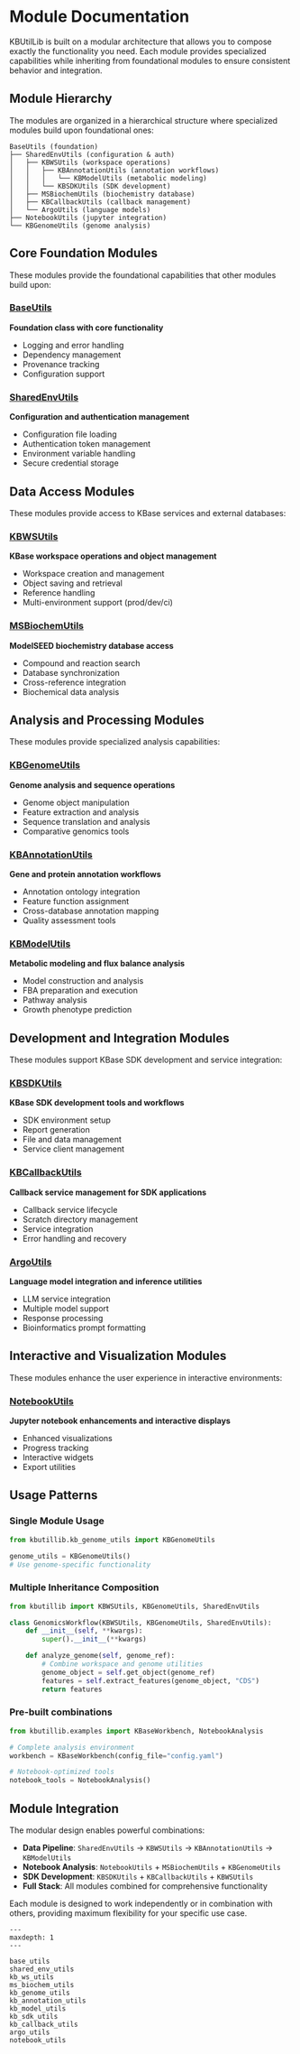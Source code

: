 # Module Documentation

KBUtilLib is built on a modular architecture that allows you to compose exactly the functionality you need. Each module provides specialized capabilities while inheriting from foundational modules to ensure consistent behavior and integration.

## Module Hierarchy

The modules are organized in a hierarchical structure where specialized modules build upon foundational ones:

```
BaseUtils (foundation)
├── SharedEnvUtils (configuration & auth)
│   ├── KBWSUtils (workspace operations)
│   │   ├── KBAnnotationUtils (annotation workflows)
│   │   │   └── KBModelUtils (metabolic modeling)
│   │   └── KBSDKUtils (SDK development)
│   ├── MSBiochemUtils (biochemistry database)
│   ├── KBCallbackUtils (callback management)
│   └── ArgoUtils (language models)
├── NotebookUtils (jupyter integration)
└── KBGenomeUtils (genome analysis)
```

## Core Foundation Modules

These modules provide the foundational capabilities that other modules build upon:

### [BaseUtils](base_utils.md)

**Foundation class with core functionality**

- Logging and error handling
- Dependency management
- Provenance tracking
- Configuration support

### [SharedEnvUtils](shared_env_utils.md)

**Configuration and authentication management**

- Configuration file loading
- Authentication token management
- Environment variable handling
- Secure credential storage

## Data Access Modules

These modules provide access to KBase services and external databases:

### [KBWSUtils](kb_ws_utils.md)

**KBase workspace operations and object management**

- Workspace creation and management
- Object saving and retrieval
- Reference handling
- Multi-environment support (prod/dev/ci)

### [MSBiochemUtils](ms_biochem_utils.md)

**ModelSEED biochemistry database access**

- Compound and reaction search
- Database synchronization
- Cross-reference integration
- Biochemical data analysis

## Analysis and Processing Modules

These modules provide specialized analysis capabilities:

### [KBGenomeUtils](kb_genome_utils.md)

**Genome analysis and sequence operations**

- Genome object manipulation
- Feature extraction and analysis
- Sequence translation and analysis
- Comparative genomics tools

### [KBAnnotationUtils](kb_annotation_utils.md)

**Gene and protein annotation workflows**

- Annotation ontology integration
- Feature function assignment
- Cross-database annotation mapping
- Quality assessment tools

### [KBModelUtils](kb_model_utils.md)

**Metabolic modeling and flux balance analysis**

- Model construction and analysis
- FBA preparation and execution
- Pathway analysis
- Growth phenotype prediction

## Development and Integration Modules

These modules support KBase SDK development and service integration:

### [KBSDKUtils](kb_sdk_utils.md)

**KBase SDK development tools and workflows**

- SDK environment setup
- Report generation
- File and data management
- Service client management

### [KBCallbackUtils](kb_callback_utils.md)

**Callback service management for SDK applications**

- Callback service lifecycle
- Scratch directory management
- Service integration
- Error handling and recovery

### [ArgoUtils](argo_utils.md)

**Language model integration and inference utilities**

- LLM service integration
- Multiple model support
- Response processing
- Bioinformatics prompt formatting

## Interactive and Visualization Modules

These modules enhance the user experience in interactive environments:

### [NotebookUtils](notebook_utils.md)

**Jupyter notebook enhancements and interactive displays**

- Enhanced visualizations
- Progress tracking
- Interactive widgets
- Export utilities

## Usage Patterns

### Single Module Usage

```python
from kbutillib.kb_genome_utils import KBGenomeUtils

genome_utils = KBGenomeUtils()
# Use genome-specific functionality
```

### Multiple Inheritance Composition

```python
from kbutillib import KBWSUtils, KBGenomeUtils, SharedEnvUtils

class GenomicsWorkflow(KBWSUtils, KBGenomeUtils, SharedEnvUtils):
    def __init__(self, **kwargs):
        super().__init__(**kwargs)

    def analyze_genome(self, genome_ref):
        # Combine workspace and genome utilities
        genome_object = self.get_object(genome_ref)
        features = self.extract_features(genome_object, "CDS")
        return features
```

### Pre-built combinations

```python
from kbutillib.examples import KBaseWorkbench, NotebookAnalysis

# Complete analysis environment
workbench = KBaseWorkbench(config_file="config.yaml")

# Notebook-optimized tools
notebook_tools = NotebookAnalysis()
```

## Module Integration

The modular design enables powerful combinations:

- **Data Pipeline**: `SharedEnvUtils` → `KBWSUtils` → `KBAnnotationUtils` → `KBModelUtils`
- **Notebook Analysis**: `NotebookUtils` + `MSBiochemUtils` + `KBGenomeUtils`
- **SDK Development**: `KBSDKUtils` + `KBCallbackUtils` + `KBWSUtils`
- **Full Stack**: All modules combined for comprehensive functionality

Each module is designed to work independently or in combination with others, providing maximum flexibility for your specific use case.

```{toctree}
---
maxdepth: 1
---

base_utils
shared_env_utils
kb_ws_utils
ms_biochem_utils
kb_genome_utils
kb_annotation_utils
kb_model_utils
kb_sdk_utils
kb_callback_utils
argo_utils
notebook_utils
```
